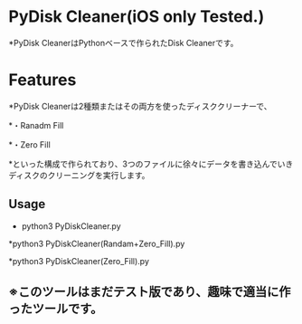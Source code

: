 # PyDisk Cleaner(iOS only Tested.)
*PyDisk CleanerはPythonベースで作られたDisk Cleanerです。

# Features
*PyDisk Cleanerは2種類またはその両方を使ったディスククリーナーで、

*・Ranadm Fill

*・Zero Fill

*といった構成で作られており、3つのファイルに徐々にデータを書き込んでいきディスクのクリーニングを実行します。

## Usage
* python3 PyDiskCleaner.py

*python3 PyDiskCleaner(Randam+Zero_Fill).py

*python3 PyDiskCleaner(Zero_Fill).py

## ※このツールはまだテスト版であり、趣味で適当に作ったツールです。
